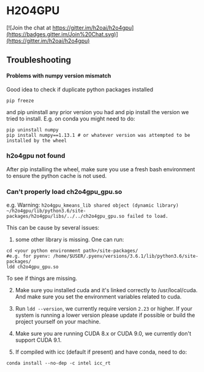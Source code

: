 # H2O4GPU

[![Join the chat at https://gitter.im/h2oai/h2o4gpu](https://badges.gitter.im/Join%20Chat.svg)](https://gitter.im/h2oai/h2o4gpu)

## Troubleshooting

#### Problems with numpy version mismatch ###

Good idea to check if duplicate python packages installed

```
pip freeze

```

and pip uninstall any prior version you had and pip install the
version we tried to install.  E.g. on conda you might need to do:

```
pip uninstall numpy
pip install numpy==1.13.1 # or whatever version was attempted to be installed by the wheel
```

### h2o4gpu not found ###

After pip installing the wheel, make sure you use a fresh bash
environment to ensure the python cache is not used.

### Can't properly load ch2o4gpu_gpu.so ###

e.g. Warning: `h2o4gpu_kmeans_lib shared object (dynamic library) ~/h2o4gpu/lib/python3.6/site-packages/h2o4gpu/libs/../../ch2o4gpu_gpu.so failed to load.`

This can be cause by several issues:

1) some other library is missing. One can run:

```
cd <your python environment path>/site-packages/
#e.g. for pyenv: /home/$USER/.pyenv/versions/3.6.1/lib/python3.6/site-packages/
ldd ch2o4gpu_gpu.so
```

To see if things are missing.

2) Make sure you installed cuda and it's linked correctly to /usr/local/cuda. And make sure you set the environment variables related to cuda.

3) Run `ldd --version`, we currently require version `2.23` or higher. If your system is running a lower version please update if possible or build the project yourself on your machine.

4) Make sure you are running CUDA 8.x or CUDA 9.0, we currently don't support CUDA 9.1.

5) If compiled with icc (default if present) and have conda, need to do:

```
conda install --no-dep -c intel icc_rt
```
